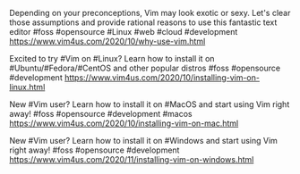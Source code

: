 Depending on your preconceptions, Vim may look exotic or sexy. Let's clear those
assumptions and provide rational reasons to use this fantastic text editor
#foss #opensource #Linux #web #cloud #development
https://www.vim4us.com/2020/10/why-use-vim.html

Excited to try #Vim on #Linux? Learn how to install it on #Ubuntu/#Fedora/#CentOS
and other popular distros
#foss #opensource #development
https://www.vim4us.com/2020/10/installing-vim-on-linux.html

New #Vim user? Learn how to install it on #MacOS and start using Vim right away!
#foss #opensource #development #macos
https://www.vim4us.com/2020/10/installing-vim-on-mac.html

New #Vim user? Learn how to install it on #Windows and start using Vim right away!
#foss #opensource #development
https://www.vim4us.com/2020/11/installing-vim-on-windows.html